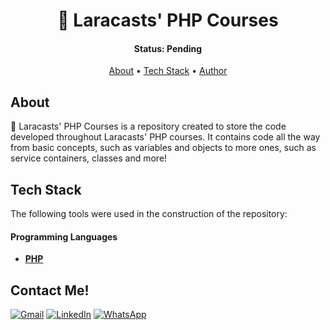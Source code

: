<h1 align="center">🤖 Laracasts' PHP Courses</h1>

<h4 align="center">
	 Status: Pending
</h4>

<p align="center">
 <a href="#about">About</a> • 
 <a href="#tech-stack">Tech Stack</a> •
 <a href="#contact-me">Author</a>
</p>

## About

🤖 Laracasts' PHP Courses is a repository created to store the code developed throughout Laracasts' PHP courses. It contains code all the way from basic concepts, such as variables and objects to more ones, such as service containers, classes and more!

## Tech Stack

The following tools were used in the construction of the repository:

#### **Programming Languages**

- **[PHP](https://www.php.net/)**

## Contact Me!

<div>
  <a href="mailto:amfonseca98@gmail.com"><img alt="Gmail" src="https://img.shields.io/badge/Gmail-D14836?style=for-the-badge&logo=gmail&logoColor=white"></a>
  <a href="https://www.linkedin.com/in/alexandremucarzelfonseca/" target="_blank"><img alt="LinkedIn" src="https://img.shields.io/badge/LinkedIn-0077B5?style=for-the-badge&logo=linkedin&logoColor=white"></a>
  <a href="https://api.whatsapp.com/send?phone=5541992055294" target="_blank"><img alt="WhatsApp" src="https://img.shields.io/badge/WhatsApp-25D366?style=for-the-badge&logo=whatsapp&logoColor=white"></a>
</div>
